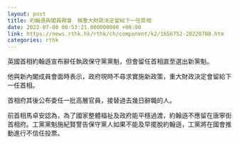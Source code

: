 ```yaml
---
layout: post
title: 約翰遜與閣員開會　稱重大財政決定留給下一任首相
date: 2022-07-08 06:53:21.000000000 +08:00
link: https://news.rthk.hk/rthk/ch/component/k2/1656752-20220708.htm
categories: rthk
---
```


英國首相約翰遜宣布辭任執政保守黨黨魁，但會留任首相直至選出新黨魁。

他與新內閣成員會面時表示，政府現時不尋求實施新政策，重大財政決定會留給下一任首相。

首相府其後公布委任一批高層官員，接替過去幾日辭職的人。

前首相馬卓安認為，為了國家整體福祉及政府能平穩過渡，約翰遜不應留在唐寧街首相府。工黨黨魁施紀賢警告保守黨人如果不能及早擺脫約翰遜，工黨將在國會推動進行不信任投票。
